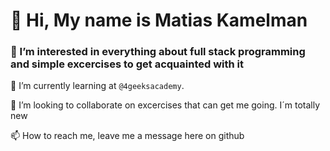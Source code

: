 # 👋 Hi, My name is Matias Kamelman

### 👀 I’m interested in everything about full stack programming and simple excercises to get acquainted with it
  
 🌱 I’m currently learning at `@4geeksacademy`.
  
💞️ I’m looking to collaborate on excercises that can get me going. I´m totally new

📫 How to reach me, leave me a message here on github


